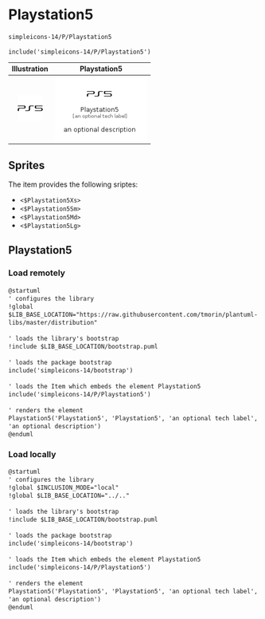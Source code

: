 # Playstation5


```text
simpleicons-14/P/Playstation5
```

```text
include('simpleicons-14/P/Playstation5')
```



| Illustration | Playstation5 |
| :---: | :---: |
| ![illustration for Illustration](../../simpleicons-14/P/Playstation5.png) | ![illustration for Playstation5](../../simpleicons-14/P/Playstation5.Local.png) |



## Sprites
The item provides the following sriptes:

- `<$Playstation5Xs>`
- `<$Playstation5Sm>`
- `<$Playstation5Md>`
- `<$Playstation5Lg>`





## Playstation5

### Load remotely
```plantuml
@startuml
' configures the library
!global $LIB_BASE_LOCATION="https://raw.githubusercontent.com/tmorin/plantuml-libs/master/distribution"

' loads the library's bootstrap
!include $LIB_BASE_LOCATION/bootstrap.puml

' loads the package bootstrap
include('simpleicons-14/bootstrap')

' loads the Item which embeds the element Playstation5
include('simpleicons-14/P/Playstation5')

' renders the element
Playstation5('Playstation5', 'Playstation5', 'an optional tech label', 'an optional description')
@enduml
```

### Load locally
```plantuml
@startuml
' configures the library
!global $INCLUSION_MODE="local"
!global $LIB_BASE_LOCATION="../.."

' loads the library's bootstrap
!include $LIB_BASE_LOCATION/bootstrap.puml

' loads the package bootstrap
include('simpleicons-14/bootstrap')

' loads the Item which embeds the element Playstation5
include('simpleicons-14/P/Playstation5')

' renders the element
Playstation5('Playstation5', 'Playstation5', 'an optional tech label', 'an optional description')
@enduml
```

